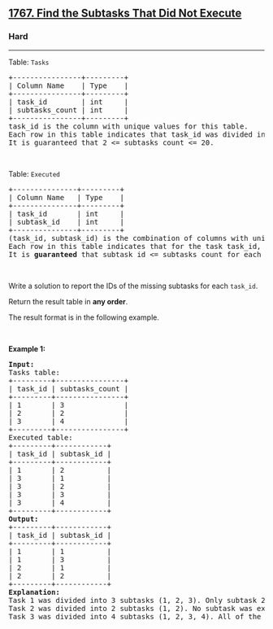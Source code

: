 <h2><a href="https://leetcode.com/problems/find-the-subtasks-that-did-not-execute">1767. Find the Subtasks That Did Not Execute</a></h2><h3>Hard</h3><hr><p>Table: <code>Tasks</code></p>

<pre>
+----------------+---------+
| Column Name    | Type    |
+----------------+---------+
| task_id        | int     |
| subtasks_count | int     |
+----------------+---------+
task_id is the column with unique values for this table.
Each row in this table indicates that task_id was divided into subtasks_count subtasks labeled from 1 to subtasks_count.
It is guaranteed that 2 &lt;= subtasks_count &lt;= 20.
</pre>

<p>&nbsp;</p>

<p>Table: <code>Executed</code></p>

<pre>
+---------------+---------+
| Column Name   | Type    |
+---------------+---------+
| task_id       | int     |
| subtask_id    | int     |
+---------------+---------+
(task_id, subtask_id) is the combination of columns with unique values for this table.
Each row in this table indicates that for the task task_id, the subtask with ID subtask_id was executed successfully.
It is <strong>guaranteed</strong> that subtask_id &lt;= subtasks_count for each task_id.</pre>

<p>&nbsp;</p>

<p>Write a solution&nbsp;to report the IDs of the missing subtasks for each <code>task_id</code>.</p>

<p>Return the result table in <strong>any order</strong>.</p>

<p>The result format is in the following example.</p>

<p>&nbsp;</p>
<p><strong class="example">Example 1:</strong></p>

<pre>
<strong>Input:</strong> 
Tasks table:
+---------+----------------+
| task_id | subtasks_count |
+---------+----------------+
| 1       | 3              |
| 2       | 2              |
| 3       | 4              |
+---------+----------------+
Executed table:
+---------+------------+
| task_id | subtask_id |
+---------+------------+
| 1       | 2          |
| 3       | 1          |
| 3       | 2          |
| 3       | 3          |
| 3       | 4          |
+---------+------------+
<strong>Output:</strong> 
+---------+------------+
| task_id | subtask_id |
+---------+------------+
| 1       | 1          |
| 1       | 3          |
| 2       | 1          |
| 2       | 2          |
+---------+------------+
<strong>Explanation:</strong> 
Task 1 was divided into 3 subtasks (1, 2, 3). Only subtask 2 was executed successfully, so we include (1, 1) and (1, 3) in the answer.
Task 2 was divided into 2 subtasks (1, 2). No subtask was executed successfully, so we include (2, 1) and (2, 2) in the answer.
Task 3 was divided into 4 subtasks (1, 2, 3, 4). All of the subtasks were executed successfully.
</pre>
